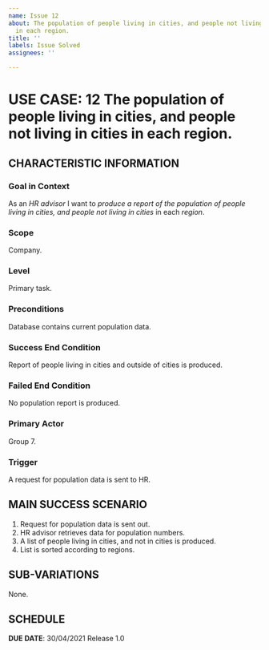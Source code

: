 ```yaml
---
name: Issue 12
about: The population of people living in cities, and people not living in cities
  in each region.
title: ''
labels: Issue Solved
assignees: ''

---
```


# USE CASE: 12 The population of people living in cities, and people not living in cities in each region.

## CHARACTERISTIC INFORMATION

### Goal in Context

As an *HR advisor* I want to *produce a report of the population of people living in cities, and people not living in cities* in each *region*.

### Scope

Company.

### Level

Primary task.

### Preconditions

Database contains current population data.

### Success End Condition

Report of people living in cities and outside of cities is produced.

### Failed End Condition    

No population report is produced.

### Primary Actor

Group 7.

### Trigger

A request for population data is sent to HR.

## MAIN SUCCESS SCENARIO

1. Request for population data is sent out.
2. HR advisor retrieves data for population numbers.
3. A list of people living in cities, and not in cities is produced.
4. List is sorted according to regions.


## SUB-VARIATIONS

None.

## SCHEDULE

**DUE DATE**: 30/04/2021
 Release 1.0
